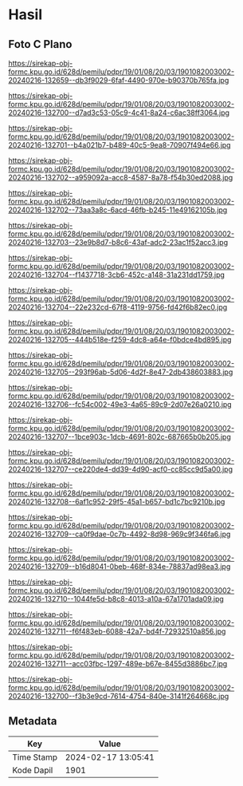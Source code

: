 # Hasil

## Foto C Plano

https://sirekap-obj-formc.kpu.go.id/628d/pemilu/pdpr/19/01/08/20/03/1901082003002-20240216-132659--db3f9029-6faf-4490-970e-b90370b765fa.jpg

https://sirekap-obj-formc.kpu.go.id/628d/pemilu/pdpr/19/01/08/20/03/1901082003002-20240216-132700--d7ad3c53-05c9-4c41-8a24-c6ac38ff3064.jpg

https://sirekap-obj-formc.kpu.go.id/628d/pemilu/pdpr/19/01/08/20/03/1901082003002-20240216-132701--b4a021b7-b489-40c5-9ea8-70907f494e66.jpg

https://sirekap-obj-formc.kpu.go.id/628d/pemilu/pdpr/19/01/08/20/03/1901082003002-20240216-132702--a959092a-acc8-4587-8a78-f54b30ed2088.jpg

https://sirekap-obj-formc.kpu.go.id/628d/pemilu/pdpr/19/01/08/20/03/1901082003002-20240216-132702--73aa3a8c-6acd-46fb-b245-11e49162105b.jpg

https://sirekap-obj-formc.kpu.go.id/628d/pemilu/pdpr/19/01/08/20/03/1901082003002-20240216-132703--23e9b8d7-b8c6-43af-adc2-23ac1f52acc3.jpg

https://sirekap-obj-formc.kpu.go.id/628d/pemilu/pdpr/19/01/08/20/03/1901082003002-20240216-132704--f1437718-3cb6-452c-a148-31a231dd1759.jpg

https://sirekap-obj-formc.kpu.go.id/628d/pemilu/pdpr/19/01/08/20/03/1901082003002-20240216-132704--22e232cd-67f8-4119-9756-fd42f6b82ec0.jpg

https://sirekap-obj-formc.kpu.go.id/628d/pemilu/pdpr/19/01/08/20/03/1901082003002-20240216-132705--444b518e-f259-4dc8-a64e-f0bdce4bd895.jpg

https://sirekap-obj-formc.kpu.go.id/628d/pemilu/pdpr/19/01/08/20/03/1901082003002-20240216-132705--293f96ab-5d06-4d2f-8e47-2db438603883.jpg

https://sirekap-obj-formc.kpu.go.id/628d/pemilu/pdpr/19/01/08/20/03/1901082003002-20240216-132706--fc54c002-49e3-4a65-89c9-2d07e26a0210.jpg

https://sirekap-obj-formc.kpu.go.id/628d/pemilu/pdpr/19/01/08/20/03/1901082003002-20240216-132707--1bce903c-1dcb-4691-802c-687665b0b205.jpg

https://sirekap-obj-formc.kpu.go.id/628d/pemilu/pdpr/19/01/08/20/03/1901082003002-20240216-132707--ce220de4-dd39-4d90-acf0-cc85cc9d5a00.jpg

https://sirekap-obj-formc.kpu.go.id/628d/pemilu/pdpr/19/01/08/20/03/1901082003002-20240216-132708--6af1c952-29f5-45a1-b657-bd1c7bc9210b.jpg

https://sirekap-obj-formc.kpu.go.id/628d/pemilu/pdpr/19/01/08/20/03/1901082003002-20240216-132709--ca0f9dae-0c7b-4492-8d98-969c9f346fa6.jpg

https://sirekap-obj-formc.kpu.go.id/628d/pemilu/pdpr/19/01/08/20/03/1901082003002-20240216-132709--b16d8041-0beb-468f-834e-78837ad98ea3.jpg

https://sirekap-obj-formc.kpu.go.id/628d/pemilu/pdpr/19/01/08/20/03/1901082003002-20240216-132710--1044fe5d-b8c8-4013-a10a-67a1701ada09.jpg

https://sirekap-obj-formc.kpu.go.id/628d/pemilu/pdpr/19/01/08/20/03/1901082003002-20240216-132711--f6f483eb-6088-42a7-bd4f-72932510a856.jpg

https://sirekap-obj-formc.kpu.go.id/628d/pemilu/pdpr/19/01/08/20/03/1901082003002-20240216-132711--acc03fbc-1297-489e-b67e-8455d3886bc7.jpg

https://sirekap-obj-formc.kpu.go.id/628d/pemilu/pdpr/19/01/08/20/03/1901082003002-20240216-132700--f3b3e9cd-7614-4754-840e-3141f264668c.jpg


## Metadata

| Key        | Value               |
| ---------- | ------------------- |
| Time Stamp | 2024-02-17 13:05:41 |
| Kode Dapil | 1901                |



